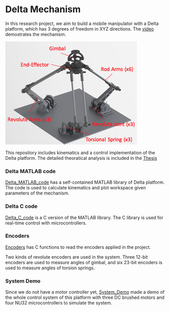 # Delta Mechanism

In this research project, we aim to build a mobile manipulator with a Delta platform,
which has 3 degrees of freedom in XYZ directions. The [video](https://www.youtube.com/watch?v=gFc7Y-O5YaY)
demostrates the mechanism.

![Delta CAD](Delta_CAD.png)

This repository includes kinematics and a control implementation of the Delta platform.
The detailed theoratical analysis is included in the [Thesis](Thesis.pdf)

### Delta MATLAB code

[Delta_MATLAB_code](/Delta_MATLAB_code) has a self-contained MATLAB library of Delta platform.
The code is used to calculate kinematics and plot workspace given parameters of the mechanism.

### Delta C code

[Delta_C_code](/Delta_C_code) is a C version of the MATLAB library. The C library is used for
real-time control with microcontrollers.

### Encoders

[Encoders](/Encoders) has C functions to read the encoders applied in the project.

Two kinds of revolute encoders are used in the system. Three 12-bit encoders are used to measure angles of
gimbal, and six 23-bit encoders is used to measure angles of torsion springs.

### System Demo

Since we do not have a motor controller yet, [System_Demo](/System_Demo) made a demo of the whole control system
of this platform with three DC brushed motors and four NU32 microcontrollers to simulate the system.
